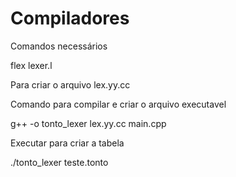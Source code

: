 # Compiladores
Comandos necessários

flex lexer.l 

Para criar o arquivo lex.yy.cc

Comando para compilar e criar o arquivo executavel

g++ -o tonto_lexer lex.yy.cc main.cpp

Executar para criar a tabela

./tonto_lexer teste.tonto
